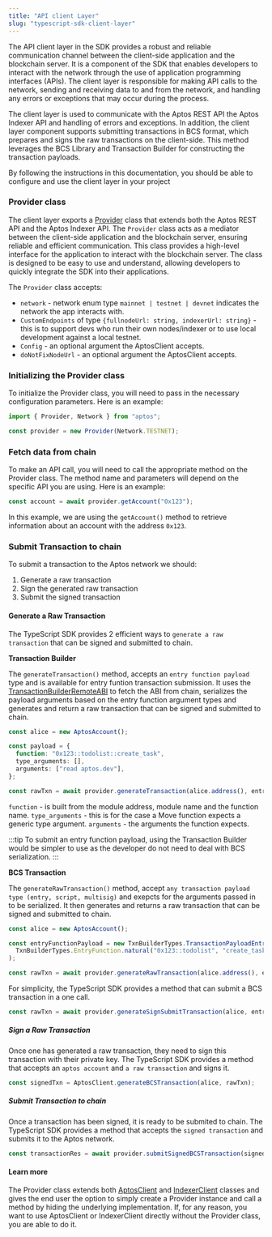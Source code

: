 ```yaml
---
title: "API client Layer"
slug: "typescript-sdk-client-layer"
---
```


The API client layer in the SDK provides a robust and reliable communication channel between the client-side application and the blockchain server. It is a component of the SDK that enables developers to interact with the network through the use of application programming interfaces (APIs). The client layer is responsible for making API calls to the network, sending and receiving data to and from the network, and handling any errors or exceptions that may occur during the process.

The client layer is used to communicate with the Aptos REST API the Aptos Indexer API and handling of errors and exceptions.
In addition, the client layer component supports submitting transactions in BCS format, which prepares and signs the raw transactions on the client-side. This method leverages the BCS Library and Transaction Builder for constructing the transaction payloads.

By following the instructions in this documentation, you should be able to configure and use the client layer in your project

### Provider class

The client layer exports a [Provider](https://github.com/aptos-labs/aptos-core/blob/main/ecosystem/typescript/sdk/src/providers/provider.ts) class that extends both the Aptos REST API and the Aptos Indexer API.
The `Provider` class acts as a mediator between the client-side application and the blockchain server, ensuring reliable and efficient communication.
This class provides a high-level interface for the application to interact with the blockchain server. The class is designed to be easy to use and understand, allowing developers to quickly integrate the SDK into their applications.

The `Provider` class accepts:

- `network` - network enum type `mainnet | testnet | devnet` indicates the network the app interacts with.
- `CustomEndpoints` of type `{fullnodeUrl: string, indexerUrl: string}` - this is to support devs who run their own nodes/indexer or to use local development against a local testnet.
- `Config` - an optional argument the AptosClient accepts.
- `doNotFixNodeUrl` - an optional argument the AptosClient accepts.

### Initializing the Provider class

To initialize the Provider class, you will need to pass in the necessary configuration parameters. Here is an example:

```ts
import { Provider, Network } from "aptos";

const provider = new Provider(Network.TESTNET);
```

### Fetch data from chain

To make an API call, you will need to call the appropriate method on the Provider class. The method name and parameters will depend on the specific API you are using. Here is an example:

```ts
const account = await provider.getAccount("0x123");
```

In this example, we are using the `getAccount()` method to retrieve information about an account with the address `0x123`.

### Submit Transaction to chain

To submit a transaction to the Aptos network we should:

1. Generate a raw transaction
2. Sign the generated raw transaction
3. Submit the signed transaction

#### Generate a Raw Transaction

The TypeScript SDK provides 2 efficient ways to `generate a raw transaction` that can be signed and submitted to chain.

**Transaction Builder**

The `generateTransaction()` method, accepts an `entry function payload` type and is available for entry funtion transaction submission. It uses the [TransactionBuilderRemoteABI](https://aptos-labs.github.io/ts-sdk-doc/classes/TransactionBuilderRemoteABI.html) to fetch the ABI from chain, serializes the payload arguments based on the entry function argument types and generates and return a raw transaction that can be signed and submitted to chain.

```ts
const alice = new AptosAccount();

const payload = {
  function: "0x123::todolist::create_task",
  type_arguments: [],
  arguments: ["read aptos.dev"],
};

const rawTxn = await provider.generateTransaction(alice.address(), entryFunctionPayload);
```

`function` - is built from the module address, module name and the function name.
`type_arguments` - this is for the case a Move function expects a generic type argument.
`arguments` - the arguments the function expects.

:::tip
To submit an entry function payload, using the Transaction Builder would be simpler to use as the developer do not need to deal with BCS serialization.
:::

**BCS Transaction**

The `generateRawTransaction()` method, accept `any transaction payload type (entry, script, multisig)` and exepcts for the arguments passed in to be serialized. It then generates and returns a raw transaction that can be signed and submitted to chain.

```ts
const alice = new AptosAccount();

const entryFunctionPayload = new TxnBuilderTypes.TransactionPayloadEntryFunction(
  TxnBuilderTypes.EntryFunction.natural("0x123::todolist", "create_task", [], [bcsSerializeStr("read aptos.dev")]),
);

const rawTxn = await provider.generateRawTransaction(alice.address(), entryFunctionPayload);
```

For simplicity, the TypeScript SDK provides a method that can submit a BCS transaction in a one call.

```ts
const rawTxn = await provider.generateSignSubmitTransaction(alice, entryFunctionPayload);
```

##### Sign a Raw Transaction

Once one has generated a raw transaction, they need to sign this transaction with their private key. The TypeScript SDK provides a method that accepts an `aptos account` and `a raw transaction` and signs it.

```ts
const signedTxn = AptosClient.generateBCSTransaction(alice, rawTxn);
```

##### Submit Transaction to chain

Once a transaction has been signed, it is ready to be submited to chain. The TypeScript SDK provides a method that accepts the `signed transaction` and submits it to the Aptos network.

```ts
const transactionRes = await provider.submitSignedBCSTransaction(signedTxn);
```

#### Learn more

The Provider class extends both [AptosClient](./aptos-client.md) and [IndexerClient](./indexer-client.md) classes and gives the end user the option to simply create a Provider instance and call a method by hiding the underlying implementation. If, for any reason, you want to use AptosClient or IndexerClient directly without the Provider class, you are able to do it.
